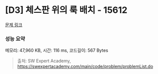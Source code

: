 # [D3] 체스판 위의 룩 배치 - 15612 

[문제 링크](https://swexpertacademy.com/main/code/problem/problemDetail.do?contestProbId=AYOBfxwaAXsDFATW) 

### 성능 요약

메모리: 47,960 KB, 시간: 116 ms, 코드길이: 567 Bytes



> 출처: SW Expert Academy, https://swexpertacademy.com/main/code/problem/problemList.do